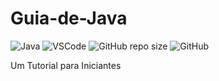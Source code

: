 # Guia-de-Java
![Java](https://img.shields.io/badge/Java-255,240,245?style=for-the-badge&logo=java)
![VSCode](https://img.shields.io/badge/Made%20for-VSCode-1f425f.svg)
![GitHub repo size](https://img.shields.io/github/repo-size/deniseflora/Guia-de-Java)
![GitHub](https://img.shields.io/github/license/deniseflora/Guia-de-Java)

Um Tutorial para Iniciantes








